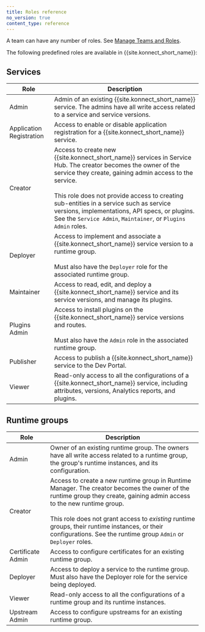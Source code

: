 ```yaml
---
title: Roles reference
no_version: true
content_type: reference
---
```


A team can have any number of roles.
See [Manage Teams and Roles](/konnect/org-management/teams-and-roles).

The following predefined roles are available in {{site.konnect_short_name}}:

## Services

| Role                        | Description  |
|-----------------------------|--------------|
| Admin | Admin of an existing {{site.konnect_short_name}} service. The admins have all write access related to a service and service versions. |
| Application Registration | Access to enable or disable application registration for a {{site.konnect_short_name}} service. |
| Creator | Access to create new {{site.konnect_short_name}} services in Service Hub. The creator becomes the owner of the service they create, gaining admin access to the service. <br><br>This role does not provide access to creating sub-entities in a service such as service versions, implementations, API specs, or plugins. See the `Service Admin`, `Maintainer`, or `Plugins Admin` roles. |
| Deployer | Access to implement and associate a {{site.konnect_short_name}} service version to a runtime group. <br><br> Must also have the `Deployer` role for the associated runtime group. |
| Maintainer | Access to read, edit, and deploy a {{site.konnect_short_name}} service and its service versions, and manage its plugins. |
| Plugins Admin | Access to install plugins on the {{site.konnect_short_name}} service versions and routes. <br><br> Must also have the `Admin` role in the associated runtime group. |
| Publisher | Access to publish a {{site.konnect_short_name}} service to the Dev Portal. |
| Viewer | Read-only access to all the configurations of a {{site.konnect_short_name}} service, including attributes, versions, Analytics reports, and plugins. |

## Runtime groups

| Role                        | Description  |
|-----------------------------|--------------|
| Admin | Owner of an existing runtime group. The owners have all write access related to a runtime group, the group's runtime instances, and its configuration. |
| Creator | Access to create a new runtime group in Runtime Manager. The creator becomes the owner of the runtime group they create, gaining admin access to the new runtime group. <br><br>This role does not grant access to _existing_ runtime groups, their runtime instances, or their configurations. See the runtime group `Admin` or `Deployer` roles. |
| Certificate Admin | Access to configure certificates for an existing runtime group. |
| Deployer | Access to deploy a service to the runtime group. Must also have the Deployer role for the service being deployed.  |
| Viewer | Read-only access to all the configurations of a runtime group and its runtime instances. |
| Upstream Admin | Access to configure upstreams for an existing runtime group. |

<!-- ## Organizations

| Role                        | Description  |
|-----------------------------|--------------|
| Admin | Allows a user to view and manage existing organization settings, including billing/usage. Admins have all write access to organization objects. |
| Creator | Allows a user to create organizations. [*Q: What's stopping a user from creating orgs in general? What does this role actually imply - they can crete new orgs within a company umbrella of orgs?*] |
| Privileged | Privileged users of an existing organization can change system-level configuration, including the organization's license tier, organization status, (and what else?).
| Root |  Allows root access for an existing organization. This role grants write access to all organization objects as well as to all {{site.konnect_short_name}} services, runtime groups, Dev Portal, Analytics reports, applications, and developers. | -->

<!--
## Portals

| Role                        | Description  |
|-----------------------------|--------------|
| Admin | Owner of an existing Dev Portal instance. The owner has full write access related to any developers and applications in the organization. |
| Maintainer | Edit, view, and delete Dev Portal applications, and view developers. |
| Viewer | Read-only access to Dev Portal developers and applications. | -->

<!-- ## Teams

| Role                        | Description  |
|-----------------------------|--------------|
| Admin | Create, read, update, and delete teams in the organization. Add or remove users and roles to the team. |
| Creator | Create teams in Runtime Manager. |
| Viewer | Read-only access to all the configurations of a team, including attributes, versions, reports, and plugins. | -->

<!-- ## Users

| Role                        | Description  |
|-----------------------------|--------------|
| Admin | Create, read, update, and delete users in the organization. Add or remove users to and from teams. |
| Creator | Invite users to the {{site.konnect_short_name}} organization. |
| Viewer | View users in the {{site.konnect_short_name}} organization, their status, team membership, and individual roles. | -->
